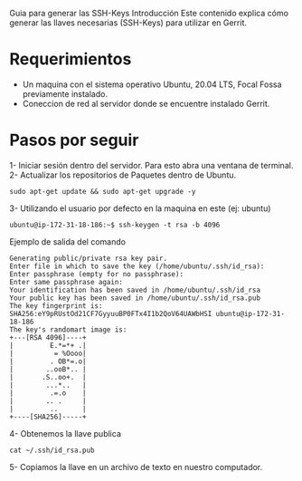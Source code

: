 Guia para generar las SSH-Keys
Introducción
Este contenido explica cómo generar las llaves necesarias (SSH-Keys) para utilizar en Gerrit.

Requerimientos
======

* Un maquina con el sistema operativo Ubuntu, 20.04 LTS, Focal Fossa previamente instalado.
* Coneccion de red al servidor donde se encuentre instalado Gerrit.

Pasos por seguir
======

1- Iniciar sesión dentro del servidor. Para esto abra una ventana de terminal.
2- Actualizar los repositorios de Paquetes dentro de Ubuntu.

```
sudo apt-get update && sudo apt-get upgrade -y
```

3- Utilizando el usuario por defecto en la maquina en este (ej: ubuntu)

```
ubuntu@ip-172-31-18-186:~$ ssh-keygen -t rsa -b 4096
```

Ejemplo de salida del comando

```
Generating public/private rsa key pair.
Enter file in which to save the key (/home/ubuntu/.ssh/id_rsa): 
Enter passphrase (empty for no passphrase): 
Enter same passphrase again: 
Your identification has been saved in /home/ubuntu/.ssh/id_rsa
Your public key has been saved in /home/ubuntu/.ssh/id_rsa.pub
The key fingerprint is:
SHA256:eY9pRUstOd21CF7GyyuuBP0FTx4I1b2QoV64UAWbHSI ubuntu@ip-172-31-18-186
The key's randomart image is:
+---[RSA 4096]----+
|         E.*=*+ .|
|          = %Oooo|
|         . OB*=.o|
|        ..ooB*.. |
|       .S..oo+.  |
|        ...*..   |
|         .=.o    |
|        .. .     |
|         ..      |
+----[SHA256]-----+
```


4- Obtenemos la llave publica

```
cat ~/.ssh/id_rsa.pub
```

5- Copiamos la llave en un archivo de texto en nuestro computador.
